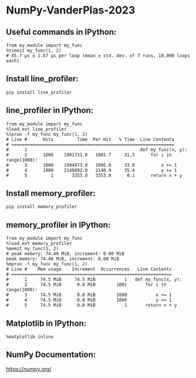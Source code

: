 # NumPy-VanderPlas-2023

## Useful commands in IPython:
```ipython
from my_module import my_func
%timeit my_func(1, 2)
# 45.7 µs ± 1.67 µs per loop (mean ± std. dev. of 7 runs, 10,000 loops each)
```

## Install line_profiler:
```
pip install line_profiler
```

## line_profiler in IPython:
```ipython
from my_module import my_func
%load_ext line_profiler
%lprun -f my_func my_func(1, 2)
# Line #      Hits         Time  Per Hit   % Time  Line Contents
# ==============================================================
#      1                                           def my_func(x, y):
#      2      1000    1901731.0   1901.7     31.5      for i in range(1000):
#      3      1000    1994973.0   1995.0     33.0          x += 1
#      4      1000    2140892.0   2140.9     35.4          y += 1
#      5         1       3353.0   3353.0      0.1      return x + y
```

## Install memory_profiler:
```
pip install memory_profiler
```

## memory_profiler in IPython:
```ipython
from my_module import my_func
%load_ext memory_profiler
%memit my_func(1, 2)
# peak memory: 74.48 MiB, increment: 0.00 MiB
peak memory: 74.48 MiB, increment: 0.00 MiB
%mprun -f my_func my_func(1, 2)
# Line #    Mem usage    Increment  Occurrences   Line Contents
# =============================================================
#      1     74.5 MiB     74.5 MiB           1   def my_func(x, y):
#      2     74.5 MiB      0.0 MiB        1001       for i in range(1000):
#      3     74.5 MiB      0.0 MiB        1000           x += 1
#      4     74.5 MiB      0.0 MiB        1000           y += 1
#      5     74.5 MiB      0.0 MiB           1       return x + y
```

## Matplotlib in IPython:
```ipython
%matplotlib inline
```

## NumPy Documentation:
https://numpy.org/
